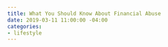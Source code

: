 ```yaml
---
title: What You Should Know About Financial Abuse
date: 2019-03-11 11:00:00 -04:00
categories:
- lifestyle
---
```


